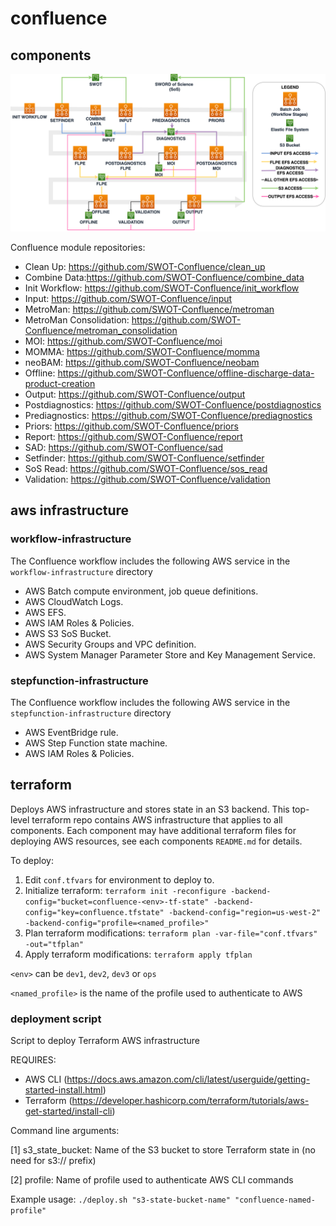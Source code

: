 # confluence

## components

![Confluence Component Data Flow Diagram](diagrams/confluence-data-flow.png)

Confluence module repositories:

- Clean Up: https://github.com/SWOT-Confluence/clean_up
- Combine Data:https://github.com/SWOT-Confluence/combine_data
- Init Workflow: https://github.com/SWOT-Confluence/init_workflow
- Input: https://github.com/SWOT-Confluence/input
- MetroMan: https://github.com/SWOT-Confluence/metroman
- MetroMan Consolidation: https://github.com/SWOT-Confluence/metroman_consolidation
- MOI: https://github.com/SWOT-Confluence/moi
- MOMMA: https://github.com/SWOT-Confluence/momma
- neoBAM: https://github.com/SWOT-Confluence/neobam
- Offline: https://github.com/SWOT-Confluence/offline-discharge-data-product-creation
- Output: https://github.com/SWOT-Confluence/output
- Postdiagnostics: https://github.com/SWOT-Confluence/postdiagnostics
- Prediagnostics: https://github.com/SWOT-Confluence/prediagnostics
- Priors: https://github.com/SWOT-Confluence/priors
- Report: https://github.com/SWOT-Confluence/report
- SAD: https://github.com/SWOT-Confluence/sad
- Setfinder: https://github.com/SWOT-Confluence/setfinder
- SoS Read: https://github.com/SWOT-Confluence/sos_read
- Validation: https://github.com/SWOT-Confluence/validation

## aws infrastructure

### workflow-infrastructure

The Confluence workflow includes the following AWS service in the `workflow-infrastructure` directory

- AWS Batch compute environment, job queue definitions.
- AWS CloudWatch Logs.
- AWS EFS.
- AWS IAM Roles & Policies.
- AWS S3 SoS Bucket.
- AWS Security Groups and VPC definition.
- AWS System Manager Parameter Store and Key Management Service.


### stepfunction-infrastructure

The Confluence workflow includes the following AWS service in the `stepfunction-infrastructure` directory

- AWS EventBridge rule.
- AWS Step Function state machine.
- AWS IAM Roles & Policies.


## terraform

Deploys AWS infrastructure and stores state in an S3 backend. This top-level terraform repo contains AWS infrastructure that applies to all components. Each component may have additional terraform files for deploying AWS resources, see each components `README.md` for details.

To deploy:

1. Edit `conf.tfvars` for environment to deploy to.
2. Initialize terraform: `terraform init -reconfigure -backend-config="bucket=confluence-<env>-tf-state" -backend-config="key=confluence.tfstate" -backend-config="region=us-west-2" -backend-config="profile=<named_profile>"`
3. Plan terraform modifications: `terraform plan -var-file="conf.tfvars" -out="tfplan"`
4. Apply terraform modifications: `terraform apply tfplan`

`<env>` can be `dev1`, `dev2`, `dev3` or `ops`

`<named_profile>` is the name of the profile used to authenticate to AWS

### deployment script

Script to deploy Terraform AWS infrastructure

REQUIRES:
  
- AWS CLI (https://docs.aws.amazon.com/cli/latest/userguide/getting-started-install.html)
- Terraform (https://developer.hashicorp.com/terraform/tutorials/aws-get-started/install-cli)

Command line arguments:

[1] s3_state_bucket: Name of the S3 bucket to store Terraform state in (no need for s3:// prefix)

[2] profile: Name of profile used to authenticate AWS CLI commands

Example usage: `./deploy.sh "s3-state-bucket-name" "confluence-named-profile"`
